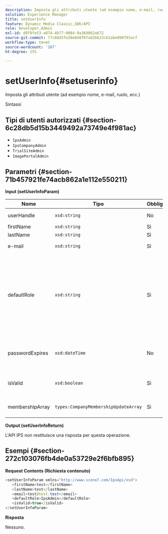 ```yaml
---
description: Imposta gli attributi utente (ad esempio nome, e-mail, ruolo, ecc.)
solution: Experience Manager
title: setUserInfo
feature: Dynamic Media Classic,SDK/API
role: Developer,Admin
exl-id: d8f8fe53-a874-4b77-9084-9a369862a672
source-git-commit: 77c88d5fe20e048f6fad2bb23cb1abe090793acf
workflow-type: tm+mt
source-wordcount: '107'
ht-degree: 15%

---
```


# setUserInfo{#setuserinfo}

Imposta gli attributi utente (ad esempio nome, e-mail, ruolo, ecc.)

Sintassi

## Tipi di utenti autorizzati {#section-6c28db5d15b3449492a73749e4f981ac}

* `IpsAdmin`
* `IpsCompanyAdmin`
* `TrialSiteAdmin`
* `ImagePortalAdmin`

## Parametri {#section-71b457921fe74acb862a1e112e550211}

**Input (setUserInfoParam)**

| Nome | Tipo | Obbligatorio | Descrizione |
|---|---|---|---|
| userHandle | `xsd:string` | No | Maniglia utente. |
| firstName | `xsd:string` | Sì | Nome. |
| lastName | `xsd:string` | Sì | Cognome. |
| e-mail | `xsd:string` | Sì | E-mail utente. |
| defaultRole | `xsd:string` | Sì | Imposta il ruolo di un utente in ogni società a cui appartiene. Tuttavia, la `IpsAdmin` il ruolo sostituisce altre impostazioni per azienda. |
| passwordExpires | `xsd:dateTime` | No | Data di scadenza della password del set. |
| isValid | `xsd:boolean` | Sì | Determina se l&#39;utente è un utente IPS valido. |
| membershipArray | `types:CompanyMembershipUpdateArray` | Sì | Un array di handle aziendali. |

**Output (setUserInfoReturn)**

L&#39;API IPS non restituisce una risposta per questa operazione.

## Esempi {#section-272c103076fb4de0a53729e2f6bfb895}

**Request Contents (Richiesta contenuto)**

```java
<setUserInfoParam xmlns="http://www.scene7.com/IpsApi/xsd">
   <firstName>test</firstName>
   <lastName>test</lastName>
   <email>test@test.test</email>
   <defaultRole>IpsAdmin</defaultRole>
   <isValid>true</isValid>
</setUserInfoParam>
```

**Risposta**

Nessuno.
